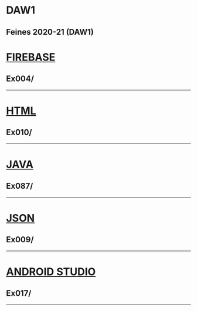 # DAW1
Feines 2020-21 (DAW1)
 ---
 # [FIREBASE](https://github.com/paurigine/DAW1/tree/main/firebase)
 ## Ex004/
 ---
 # [HTML](https://github.com/paurigine/DAW1/tree/main/html)
 ## Ex010/
 ---
 # [JAVA](https://github.com/paurigine/DAW1/tree/main/java)
 ## Ex087/
 ---
 # [JSON](https://github.com/paurigine/DAW1/tree/main/json)
 ## Ex009/
 ---
 # [ANDROID STUDIO](https://github.com/paurigine/DAW1/tree/main/androidstudio)
 ## Ex017/
 ---

